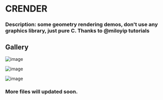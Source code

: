 # CRENDER

### Description: some geometry rendering demos, don't use any graphics library, just pure C. Thanks to @miloyip tutorials

## Gallery
![image](https://github.com/csonder/crender/blob/master/results/circles_0.png)

![image](https://github.com/csonder/crender/blob/master/results/emmm.png)

![image](https://github.com/csonder/crender/blob/master/results/blackhole.png)


### More files will updated soon.
